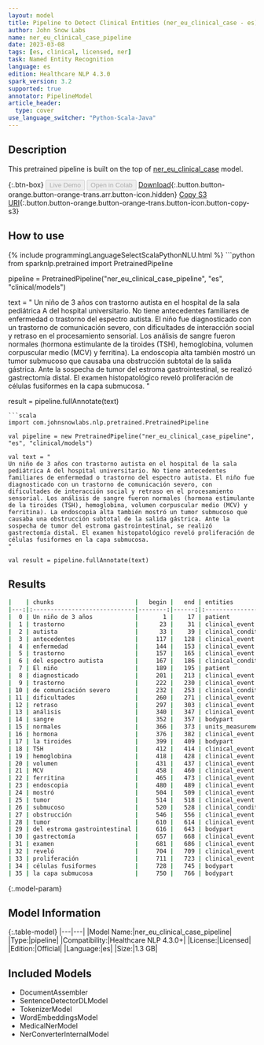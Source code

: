 ```yaml
---
layout: model
title: Pipeline to Detect Clinical Entities (ner_eu_clinical_case - es)
author: John Snow Labs
name: ner_eu_clinical_case_pipeline
date: 2023-03-08
tags: [es, clinical, licensed, ner]
task: Named Entity Recognition
language: es
edition: Healthcare NLP 4.3.0
spark_version: 3.2
supported: true
annotator: PipelineModel
article_header:
  type: cover
use_language_switcher: "Python-Scala-Java"
---
```


## Description

This pretrained pipeline is built on the top of [ner_eu_clinical_case](https://nlp.johnsnowlabs.com/2023/02/01/ner_eu_clinical_case_es.html) model.

{:.btn-box}
<button class="button button-orange" disabled>Live Demo</button>
<button class="button button-orange" disabled>Open in Colab</button>
[Download](https://s3.amazonaws.com/auxdata.johnsnowlabs.com/clinical/models/ner_eu_clinical_case_pipeline_es_4.3.0_3.2_1678261388612.zip){:.button.button-orange.button-orange-trans.arr.button-icon.hidden}
[Copy S3 URI](s3://auxdata.johnsnowlabs.com/clinical/models/ner_eu_clinical_case_pipeline_es_4.3.0_3.2_1678261388612.zip){:.button.button-orange.button-orange-trans.button-icon.button-copy-s3}

## How to use



<div class="tabs-box" markdown="1">
{% include programmingLanguageSelectScalaPythonNLU.html %}
```python
from sparknlp.pretrained import PretrainedPipeline

pipeline = PretrainedPipeline("ner_eu_clinical_case_pipeline", "es", "clinical/models")

text = "
Un niño de 3 años con trastorno autista en el hospital de la sala pediátrica A del hospital universitario. No tiene antecedentes familiares de enfermedad o trastorno del espectro autista. El niño fue diagnosticado con un trastorno de comunicación severo, con dificultades de interacción social y retraso en el procesamiento sensorial. Los análisis de sangre fueron normales (hormona estimulante de la tiroides (TSH), hemoglobina, volumen corpuscular medio (MCV) y ferritina). La endoscopia alta también mostró un tumor submucoso que causaba una obstrucción subtotal de la salida gástrica. Ante la sospecha de tumor del estroma gastrointestinal, se realizó gastrectomía distal. El examen histopatológico reveló proliferación de células fusiformes en la capa submucosa.
"

result = pipeline.fullAnnotate(text)
```
```scala
import com.johnsnowlabs.nlp.pretrained.PretrainedPipeline

val pipeline = new PretrainedPipeline("ner_eu_clinical_case_pipeline", "es", "clinical/models")

val text = "
Un niño de 3 años con trastorno autista en el hospital de la sala pediátrica A del hospital universitario. No tiene antecedentes familiares de enfermedad o trastorno del espectro autista. El niño fue diagnosticado con un trastorno de comunicación severo, con dificultades de interacción social y retraso en el procesamiento sensorial. Los análisis de sangre fueron normales (hormona estimulante de la tiroides (TSH), hemoglobina, volumen corpuscular medio (MCV) y ferritina). La endoscopia alta también mostró un tumor submucoso que causaba una obstrucción subtotal de la salida gástrica. Ante la sospecha de tumor del estroma gastrointestinal, se realizó gastrectomía distal. El examen histopatológico reveló proliferación de células fusiformes en la capa submucosa.
"

val result = pipeline.fullAnnotate(text)
```
</div>

## Results

```bash
|    | chunks                       |   begin |   end | entities           |   confidence |
|---:|:-----------------------------|--------:|------:|:-------------------|-------------:|
|  0 | Un niño de 3 años            |       1 |    17 | patient            |     0.68856  |
|  1 | trastorno                    |      23 |    31 | clinical_event     |     0.9976   |
|  2 | autista                      |      33 |    39 | clinical_condition |     0.7979   |
|  3 | antecedentes                 |     117 |   128 | clinical_event     |     0.7161   |
|  4 | enfermedad                   |     144 |   153 | clinical_event     |     0.5444   |
|  5 | trastorno                    |     157 |   165 | clinical_event     |     0.9914   |
|  6 | del espectro autista         |     167 |   186 | clinical_condition |     0.5385   |
|  7 | El niño                      |     189 |   195 | patient            |     0.87065  |
|  8 | diagnosticado                |     201 |   213 | clinical_event     |     0.6442   |
|  9 | trastorno                    |     222 |   230 | clinical_event     |     0.836    |
| 10 | de comunicación severo       |     232 |   253 | clinical_condition |     0.501067 |
| 11 | dificultades                 |     260 |   271 | clinical_event     |     0.8807   |
| 12 | retraso                      |     297 |   303 | clinical_event     |     0.6975   |
| 13 | análisis                     |     340 |   347 | clinical_event     |     0.9664   |
| 14 | sangre                       |     352 |   357 | bodypart           |     0.9251   |
| 15 | normales                     |     366 |   373 | units_measurements |     0.9838   |
| 16 | hormona                      |     376 |   382 | clinical_event     |     0.398    |
| 17 | la tiroides                  |     399 |   409 | bodypart           |     0.37665  |
| 18 | TSH                          |     412 |   414 | clinical_event     |     0.9389   |
| 19 | hemoglobina                  |     418 |   428 | clinical_event     |     0.2746   |
| 20 | volumen                      |     431 |   437 | clinical_event     |     0.9674   |
| 21 | MCV                          |     458 |   460 | clinical_event     |     0.6897   |
| 22 | ferritina                    |     465 |   473 | clinical_event     |     0.8188   |
| 23 | endoscopia                   |     480 |   489 | clinical_event     |     0.9953   |
| 24 | mostró                       |     504 |   509 | clinical_event     |     0.9998   |
| 25 | tumor                        |     514 |   518 | clinical_event     |     0.9866   |
| 26 | submucoso                    |     520 |   528 | clinical_condition |     0.6053   |
| 27 | obstrucción                  |     546 |   556 | clinical_event     |     0.9974   |
| 28 | tumor                        |     610 |   614 | clinical_event     |     0.7284   |
| 29 | del estroma gastrointestinal |     616 |   643 | bodypart           |     0.577067 |
| 30 | gastrectomía                 |     657 |   668 | clinical_event     |     0.9666   |
| 31 | examen                       |     681 |   686 | clinical_event     |     0.9738   |
| 32 | reveló                       |     704 |   709 | clinical_event     |     0.9993   |
| 33 | proliferación                |     711 |   723 | clinical_event     |     0.9996   |
| 34 | células fusiformes           |     728 |   745 | bodypart           |     0.7001   |
| 35 | la capa submucosa            |     750 |   766 | bodypart           |     0.641267 |
```

{:.model-param}
## Model Information

{:.table-model}
|---|---|
|Model Name:|ner_eu_clinical_case_pipeline|
|Type:|pipeline|
|Compatibility:|Healthcare NLP 4.3.0+|
|License:|Licensed|
|Edition:|Official|
|Language:|es|
|Size:|1.3 GB|

## Included Models

- DocumentAssembler
- SentenceDetectorDLModel
- TokenizerModel
- WordEmbeddingsModel
- MedicalNerModel
- NerConverterInternalModel